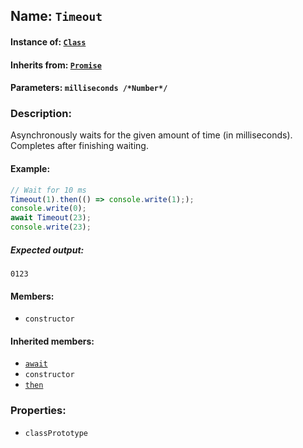 ## Name: `Timeout`

#### Instance of: [`Class`](Class.md)

#### Inherits from: [`Promise`](Promise.md)

#### Parameters: `milliseconds /*Number*/`

### Description:

Asynchronously waits for the given amount 
of time (in milliseconds). Completes after 
finishing waiting.

#### Example:

```js
// Wait for 10 ms
Timeout(1).then(() => console.write(1););
console.write(0);
await Timeout(23);
console.write(23);
```

##### Expected output:

```
0123
```

#### Members:

- `constructor`


#### Inherited members:

- [`await`](Promise.classPrototype.await.md)
- `constructor`
- [`then`](Promise.classPrototype.then.md)


### Properties:

- `classPrototype`


